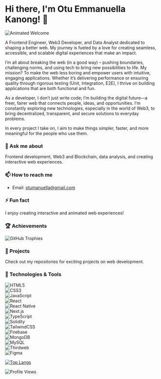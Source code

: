 # Hi there, I'm Otu Emmanuella Kanong! 👋

![Animated Welcome](https://user-images.githubusercontent.com/63908035/89124498-568e1300-d4d8-11ea-905c-0ed9a09b8d83.gif)

A Frontend Engineer, Web3 Developer, and Data Analyst dedicated to shaping a better web. My journey is fueled by a love for creating seamless, accessible, and scalable digital experiences that make an impact.

I’m all about breaking the web (in a good way) – pushing boundaries, challenging norms, and using tech to bring new possibilities to life. My mission? To make the web less boring and empower users with intuitive, engaging applications. Whether it’s delivering performance or ensuring quality through rigorous testing (Unit, Integration, E2E), I thrive on building applications that are both functional and fun.

As a developer, I don’t just write code; I’m building the digital future—a freer, fairer web that connects people, ideas, and opportunities. I’m constantly exploring new technologies, especially in the world of Web3, to bring decentralized, transparent, and secure solutions to everyday problems.

In every project I take on, I aim to make things simpler, faster, and more meaningful for the people who use them.

### 💬 Ask me about
Frontend development, Web3 and Blockchain, data analysis, and creating interactive web experiences.

### 📫 How to reach me
- Email: [otumanuella@gmail.com](mailto:otumanuella@gmail.com)

### ⚡ Fun fact
I enjoy creating interactive and animated web experiences!

### 🏆 Achievements
![GitHub Trophies](https://github-profile-trophy.vercel.app/?username=OtuEmmanuella&theme=darkhub)

### 💼 Projects
Check out my repositories for exciting projects on web development.

### 🔧 Technologies & Tools

![HTML5](https://img.shields.io/badge/-HTML5-E34F26?style=flat&logo=html5&logoColor=white)  
![CSS3](https://img.shields.io/badge/-CSS3-1572B6?style=flat&logo=css3&logoColor=white)  
![JavaScript](https://img.shields.io/badge/-JavaScript-F7DF1E?style=flat&logo=javascript&logoColor=black)  
![React](https://img.shields.io/badge/-React-61DAFB?style=flat&logo=react&logoColor=black)  
![React Native](https://img.shields.io/badge/-React%20Native-61DAFB?style=flat&logo=react&logoColor=black)  
![Next.js](https://img.shields.io/badge/-Next.js-000000?style=flat&logo=next.js&logoColor=white)  
![TypeScript](https://img.shields.io/badge/-TypeScript-007ACC?style=flat&logo=typescript&logoColor=white)  
![Solidity](https://img.shields.io/badge/-Solidity-363636?style=flat&logo=solidity&logoColor=white)  
![TailwindCSS](https://img.shields.io/badge/-TailwindCSS-06B6D4?style=flat&logo=tailwindcss&logoColor=white)  
![Firebase](https://img.shields.io/badge/-Firebase-FFCA28?style=flat&logo=firebase&logoColor=black)  
![MongoDB](https://img.shields.io/badge/-MongoDB-47A248?style=flat&logo=mongodb&logoColor=white)  
![MySQL](https://img.shields.io/badge/-MySQL-4479A1?style=flat&logo=mysql&logoColor=white)  
![Thirdweb](https://img.shields.io/badge/-Thirdweb-3A3A3A?style=flat&logo=thirdweb&logoColor=white)  
![Figma](https://img.shields.io/badge/-Figma-F24E1E?style=flat&logo=figma&logoColor=white)  


[![Top Langs](https://github-readme-stats.vercel.app/api/top-langs/?username=OtuEmmanuella&layout=compact&theme=radical)](https://github.com/OtuEmmanuella)

![Profile Views](https://komarev.com/ghpvc/?username=OtuEmmanuella&color=brightgreen)



